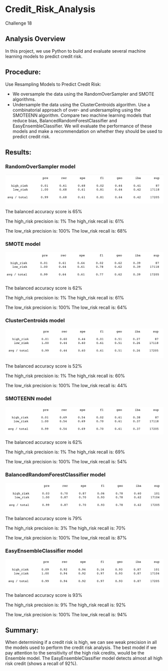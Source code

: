 # Credit_Risk_Analysis
Challenge 18


## Analysis Overview
In this project, we use Python to build and evaluate several machine learning models to predict credit risk.


## Procedure:

Use Resampling Models to Predict Credit Risk:
- We oversample the data using the RandomOverSampler and SMOTE algorithms.
- Undersample the data using the ClusterCentroids algorithm.
Use a combinatorial approach of over- and undersampling using the SMOTEENN algorithm.
Compare two machine learning models that reduce bias, BalancedRandomForestClassifier and EasyEnsembleClassifier.
We will evaluate the performance of these models and make a recommendation on whether they should be used to predict credit risk.

## Results:

### RandomOverSampler model

![Alt text](https://github.com/sofiwolfes/Credit_Risk_Analysis/blob/main/Resources/1%20RandomOverSampler%20model.png)

The balanced accuracy score is 65%

The high_risk precision is: 1% 
The high_risk recall is: 61%

The low_risk precision is: 100%
The low_risk recall is: 68%


### SMOTE model

![Alt text](https://github.com/sofiwolfes/Credit_Risk_Analysis/blob/main/Resources/2%20SMOTE%20model.png)

The balanced accuracy score is 62%

The high_risk precision is: 1% 
The high_risk recall is: 61%

The low_risk precision is: 100%
The low_risk recall is: 64%


### ClusterCentroids model

![Alt text](https://github.com/sofiwolfes/Credit_Risk_Analysis/blob/main/Resources/3%20ClusterCentroids%20model.png)

The balanced accuracy score is 52%

The high_risk precision is: 1% 
The high_risk recall is: 60%

The low_risk precision is: 100%
The low_risk recall is: 44%


### SMOTEENN model

![Alt text](https://github.com/sofiwolfes/Credit_Risk_Analysis/blob/main/Resources/4%20SMOTEENN%20model.png)

The balanced accuracy score is 62%

The high_risk precision is: 1% 
The high_risk recall is: 69%

The low_risk precision is: 100%
The low_risk recall is: 54%


### BalancedRandomForestClassifier model

![Alt text](https://github.com/sofiwolfes/Credit_Risk_Analysis/blob/main/Resources/5%20BalancedRandomForestClassifier%20model.png)

The balanced accuracy score is 79%

The high_risk precision is: 3% 
The high_risk recall is: 70%

The low_risk precision is: 100%
The low_risk recall is: 87%


### EasyEnsembleClassifier model

![Alt text](https://github.com/sofiwolfes/Credit_Risk_Analysis/blob/main/Resources/6%20EasyEnsembleClassifier%20model.png)

The balanced accuracy score is 93%

The high_risk precision is: 9% 
The high_risk recall is: 92%

The low_risk precision is: 100%
The low_risk recall is: 94%


## Summary:
When determining if a credit risk is high, we can see weak precision in all the models used to perform the credit risk analysis.
The best model if we pay attention to the sensitivity of the high risk credits, would be the Ensemble model.
The EasyEnsembleClassifier model detects almost all high risk credit (shows a recall of 92%). 

